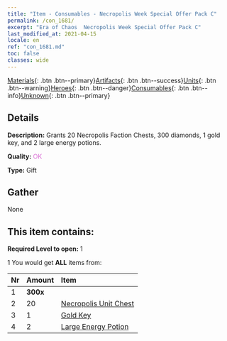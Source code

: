 ```yaml
---
title: "Item - Consumables - Necropolis Week Special Offer Pack C"
permalink: /con_1681/
excerpt: "Era of Chaos  Necropolis Week Special Offer Pack C"
last_modified_at: 2021-04-15
locale: en
ref: "con_1681.md"
toc: false
classes: wide
---
```

 [Materials](/Items/){: .btn .btn--primary}[Artifacts](/Items/Artifacts/){: .btn .btn--success}[Units](/Items/Units/){: .btn .btn--warning}[Heroes](/Items/Heroes/){: .btn .btn--danger}[Consumables](/Items/Consumables/){: .btn .btn--info}[Unknown](/Items/Unknown/){: .btn .btn--primary}

## Details
 **Description:** Grants 20 Necropolis Faction Chests, 300 diamonds, 1 gold key, and 2 large energy potions.

 **Quality:** <span style="color: #DA70D6">OK</span>

 **Type:** Gift

## Gather

  None

## This item contains:

 **Required Level to open:** 1

 1 You would get **ALL** items  from:

  | Nr | Amount |     Item    |
  |:---|:-------|:------------|
  | 1 |  **300x** | <i class="fas fa-gem"/> |  | 
  | 2 | 20 | [Necropolis Unit Chest](/Items/con_1271/) |  | 
  | 3 | 1 | [Gold Key](/Items/con_783/) |  | 
  | 4 | 2 | [Large Energy Potion](/Items/con_706/) |  | 
